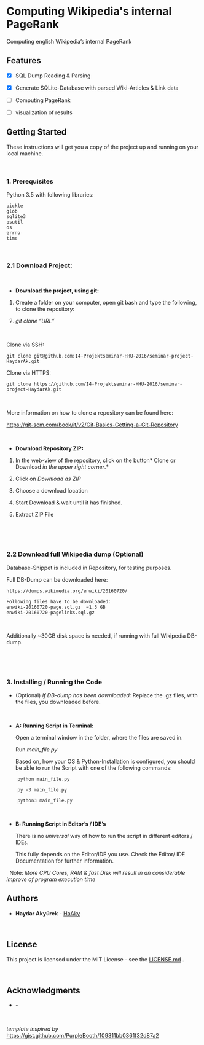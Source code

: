 Computing Wikipedia's internal PageRank 
=============

Computing english Wikipedia’s internal PageRank

Features
--------

-   [x] SQL Dump Reading & Parsing

-   [x] Generate SQLite-Database with parsed Wiki-Articles & Link data

-   [ ] Computing PageRank

-   [ ] visualization of results

Getting Started
---------------

These instructions will get you a copy of the project up and running on your local machine.

 

### 1. Prerequisites

Python 3.5 with following libraries:

~~~~~~~~~~~~~~~~~~~~~~~~~~~~~~~~~~~~~~~~~~~~~~~~~~~~~~~~~~~~~~~~~~~~~~~~~~~~~~~~
pickle
glob 
sqlite3 
psutil
os
errno
time
~~~~~~~~~~~~~~~~~~~~~~~~~~~~~~~~~~~~~~~~~~~~~~~~~~~~~~~~~~~~~~~~~~~~~~~~~~~~~~~~

 

### 2.1 Download Project:

 

-   **Download the project, using git:**

1.  Create a folder on your computer, open git bash and type the following, to clone the repository:

2.  *git clone “URL”*

 

Clone via SSH:

~~~~~~~~~~~~~~~~~~~~~~~~~~~~~~~~~~~~~~~~~~~~~~~~~~~~~~~~~~~~~~~~~~~~~~~~~~~~~~~~
git clone git@github.com:I4-Projektseminar-HHU-2016/seminar-project-HaydarAk.git
~~~~~~~~~~~~~~~~~~~~~~~~~~~~~~~~~~~~~~~~~~~~~~~~~~~~~~~~~~~~~~~~~~~~~~~~~~~~~~~~

Clone via HTTPS:

~~~~~~~~~~~~~~~~~~~~~~~~~~~~~~~~~~~~~~~~~~~~~~~~~~~~~~~~~~~~~~~~~~~~~~~~~~~~~~~~
git clone https://github.com/I4-Projektseminar-HHU-2016/seminar-project-HaydarAk.git
~~~~~~~~~~~~~~~~~~~~~~~~~~~~~~~~~~~~~~~~~~~~~~~~~~~~~~~~~~~~~~~~~~~~~~~~~~~~~~~~

 

More information on how to clone a repository can be found here:

https://git-scm.com/book/it/v2/Git-Basics-Getting-a-Git-Repository

 

-   **Download Repository ZIP:**

1.  In the web-view of the repository, click on the button\* Clone or Download *in the upper right corner*.\*

2.  Click on *Download as ZIP*

3.  Choose a download location

4.  Start Download & wait until it has finished.

5.  Extract ZIP File

 

 

### 2.2 Download full Wikipedia dump (Optional)

Database-Snippet is included in Repository, for testing purposes.

Full DB-Dump can be downloaded here:

~~~~~~~~~~~~~~~~~~~~~~~~~~~~~~~~~~~~~~~~~~~~~~~~~~~~~~~~~~~~~~~~~~~~~~~~~~~~~~~~
https://dumps.wikimedia.org/enwiki/20160720/
~~~~~~~~~~~~~~~~~~~~~~~~~~~~~~~~~~~~~~~~~~~~~~~~~~~~~~~~~~~~~~~~~~~~~~~~~~~~~~~~

~~~~~~~~~~~~~~~~~~~~~~~~~~~~~~~~~~~~~~~~~~~~~~~~~~~~~~~~~~~~~~~~~~~~~~~~~~~~~~~~
Following files have to be downloaded:
enwiki-20160720-page.sql.gz  ~1.3 GB
enwiki-20160720-pagelinks.sql.gz 
~~~~~~~~~~~~~~~~~~~~~~~~~~~~~~~~~~~~~~~~~~~~~~~~~~~~~~~~~~~~~~~~~~~~~~~~~~~~~~~~

 

Additionally \~30GB disk space is needed, if running with full Wikipedia DB-dump.

 


 

### 3. Installing / Running the Code

-   (Optional) *If DB-dump has been downloaded:* Replace the .gz files, with the files, you downloaded before.

 

-   **A: Running Script in Terminal:**

    Open a terminal window in the folder, where the files are saved in.

    Run *main\_file.py*

    Based on, how your OS & Python-Installation is configured, you should be able to run the Script with one of the following commands:

~~~~~~~~~~~~~~~~~~~~~~~~~~~~~~~~~~~~~~~~~~~~~~~~~~~~~~~~~~~~~~~~~~~~~~~~~~~~~~~~
    python main_file.py

    py -3 main_file.py

    python3 main_file.py
~~~~~~~~~~~~~~~~~~~~~~~~~~~~~~~~~~~~~~~~~~~~~~~~~~~~~~~~~~~~~~~~~~~~~~~~~~~~~~~~

 

-   **B: Running Script in Editor’s / IDE’s**

    There is no *universal* way of how to run the script in different editors / IDEs.

    This fully depends on the Editor/IDE you use. Check the Editor/ IDE Documentation for further information.

 
 Note:
*More ​CPU Cores, RAM & fast Disk will result in an considerable improve of program execution time*

Authors
-------

-   **Haydar Akyürek** - [HaAky](https://github.com/HaAky)

 

License
-------

This project is licensed under the MIT License - see the [LICENSE.md](../master/LICENSE) .

 

Acknowledgments
---------------

-   \-

 

*template inspired by* <https://gist.github.com/PurpleBooth/109311bb0361f32d87a2>
